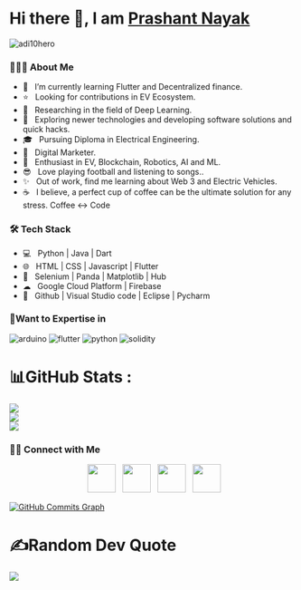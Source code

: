 # Hi there 👋, I am [Prashant Nayak](https://github.com/urperfectdude)
<p align="left"> <img   src="https://komarev.com/ghpvc/?username=urperfectdude" alt="adi10hero" /> </p>

<h3> 👨🏻‍💻 About Me </h3>

- 🔭 &nbsp; I’m currently learning Flutter and Decentralized finance.
- ⭐ &nbsp; Looking for contributions in EV Ecosystem.
- 🔎 &nbsp; Researching in the field of Deep Learning.
- 🤔 &nbsp; Exploring newer technologies and developing software solutions and quick hacks.
- 🎓 &nbsp; Pursuing Diploma in Electrical Engineering.
- 💼 &nbsp; Digital Marketer.
- 🌱 &nbsp; Enthusiast in EV, Blockchain, Robotics, AI and ML.
- 😎 &nbsp; Love playing football and listening to songs.. 
- ✨ &nbsp; Out of work, find me learning about Web 3 and Electric Vehicles.
- ☕ &nbsp; I believe, a perfect cup of coffee can be the ultimate solution for any stress. Coffee <-> Code 

<h3>🛠 Tech Stack</h3>

- 💻 &nbsp; Python | Java | Dart
- 🌐 &nbsp; HTML | CSS | Javascript | Flutter
- 🐍 &nbsp; Selenium | Panda | Matplotlib | Hub
- ☁ &nbsp; Google Cloud Platform | Firebase
- 🔧 &nbsp; Github | Visual Studio code | Eclipse | Pycharm 

<h3>🤩Want to Expertise in</h3> 

![arduino](https://img.shields.io/badge/arduino%20-%231572B6.svg?&style=for-the-badge&logo=arduino&logoColor=white "Arduino")  ![flutter](https://img.shields.io/badge/Flutter-0078D6?style=for-the-badge&logo=flutter&logoColor=white "Flutter")  ![python](https://img.shields.io/badge/-Python-green?style=for-the-badge&logo=python&logoColor=white "Python") ![solidity](https://img.shields.io/badge/-solidity-white?style=for-the-badge&logo=solidity&logoColor=grey "Python")
</br>
# 📊GitHub Stats :
![](https://github-readme-stats.vercel.app/api?username=urperfectdude&theme=github_dark&hide_border=true&include_all_commits=false&count_private=false)<br/>
![](https://github-readme-stats.vercel.app/api?username=urperfectdude&theme=github_dark&hide_border=true&show_icons=true)<br/>
![](https://github-readme-stats.vercel.app/api/top-langs/?username=urperfectdude&theme=github_dark&hide_border=true&include_all_commits=false&count_private=false&layout=compact)

<h3> 🤝🏻 Connect with Me </h3>

<p align="center">
&nbsp; <a href="https://twitter.com/Ur_perfect_dude" target="_blank" rel="noopener noreferrer"><img src="https://img.icons8.com/plasticine/100/000000/twitter.png" width="50" /></a>  
&nbsp; <a href="https://www.instagram.com/urperfectdude/?hl=en" target="_blank" rel="noopener noreferrer"><img src="https://img.icons8.com/plasticine/100/000000/instagram-new.png" width="50" /></a>  
&nbsp; <a href="https://www.linkedin.com/in/prashant-nayak-31303a195/" target="_blank" rel="noopener noreferrer"><img src="https://img.icons8.com/plasticine/100/000000/linkedin.png" width="50" /></a>
&nbsp; <a href="mailto:prashantnayak4444@gmail.com" target="_blank" rel="noopener noreferrer"><img src="https://img.icons8.com/plasticine/100/000000/gmail.png"  width="50" /></a>
</p>

<a href="http://www.github.com/urperfectdude"><img src="https://activity-graph.herokuapp.com/graph?username=urperfectdude&bg_color=1c1917&color=ffffff&line=0891b2&point=ffffff&area_color=1c1917&area=true&hide_border=true&custom_title=GitHub%20Commits%20Graph" alt="GitHub Commits Graph" /></a>

# ✍️Random Dev Quote
![](https://quotes-github-readme.vercel.app/api?type=horizontal&theme=dark)
